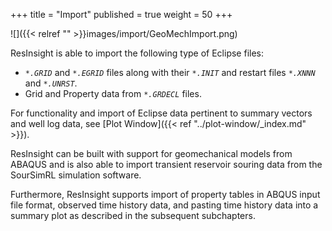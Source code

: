 +++
title = "Import"
published = true
weight = 50
+++


![]({{< relref "" >}}images/import/GeoMechImport.png)

ResInsight is able to import the following type of Eclipse files:

- _`*.GRID`_ and _`*.EGRID`_ files along with their _`*.INIT`_ and restart files _`*.XNNN`_ and _`*.UNRST`_. 
- Grid and Property data from  _`*.GRDECL`_ files.

For functionality and import of Eclipse data pertinent to summary vectors and well log data, see [Plot Window]({{< ref "../plot-window/_index.md" >}}).

ResInsight can be built with support for geomechanical models from ABAQUS and is also able to import 
transient reservoir souring data from the SourSimRL simulation software.

Furthermore, ResInsight supports import of property tables in ABQUS input file format, 
observed time history data, and pasting time history data into a summary plot
as described in the subsequent subchapters.
